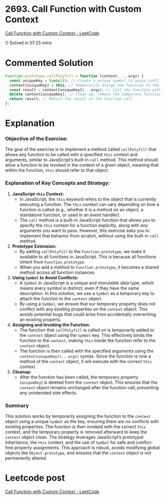 # 2693. Call Function with Custom Context

[Call Function with Custom Context - LeetCode](https://leetcode.com/problems/call-function-with-custom-context/description/)

⏰ Solved in 07:25 mins

# Commented Solution

```jsx
Function.prototype.callPolyfill = function (context, ...args) {
  const uniqueKey = Symbol(); // Create a unique symbol to avoid conflicts
  context[uniqueKey] = this; // Temporarily assign the function to the context using the unique key
  const result = context[uniqueKey](...args); // Call the function with the provided arguments
  delete context[uniqueKey]; // Clean up: remove the temporary function from the context
  return result; // Return the result of the function call
};
```

# Explanation

### Objective of the Exercise:

The goal of the exercise is to implement a method called `callPolyfill` that allows any function to be called with a specified `this` context and arguments, similar to JavaScript’s built-in `call` method. This method should allow a function to be invoked in the context of a given object, meaning that within the function, `this` should refer to that object.

### Explanation of Key Concepts and Strategy:

1. **JavaScript `this` Context:**
   - In JavaScript, the `this` keyword refers to the object that is currently executing a function. The `this` context can vary depending on how a function is called (e.g., whether it is a method on an object, a standalone function, or used in an event handler).
   - The `call` method is a built-in JavaScript function that allows you to specify the `this` context for a function explicitly, along with any arguments you want to pass. However, this exercise asks you to implement that behavior from scratch, without using the built-in `call` method.
2. **Prototype Extension:**
   - By adding `callPolyfill` to the `Function.prototype`, we make it available to all functions in JavaScript. This is because all functions inherit from `Function.prototype`.
   - When you add a method to `Function.prototype`, it becomes a shared method across all function instances.
3. **Using `Symbol` to Avoid Conflicts:**
   - A `Symbol` in JavaScript is a unique and immutable data type, which means every symbol is distinct, even if they have the same description. In this solution, we use a `Symbol` as a temporary key to attach the function to the `context` object.
   - By using a `Symbol`, we ensure that our temporary property does not conflict with any existing properties on the `context` object. This avoids potential bugs that could arise from accidentally overwriting an existing property.
4. **Assigning and Invoking the Function:**
   - The function that `callPolyfill` is called on is temporarily added to the `context` object using the `Symbol` key. This effectively binds the function to the `context`, making `this` inside the function refer to the `context` object.
   - The function is then called with the specified arguments using the `context[uniqueKey](...args)` syntax. Since the function is now a method of the `context` object, it will execute with the correct `this` context.
5. **Cleanup:**
   - After the function has been called, the temporary property (`uniqueKey`) is deleted from the `context` object. This ensures that the `context` object remains unchanged after the function call, preventing any unintended side effects.

### Summary

This solution works by temporarily assigning the function to the `context` object using a unique `Symbol` as the key, ensuring there are no conflicts with existing properties. The function is then invoked with the correct `this` context, and the temporary property is removed afterward to keep the `context` object clean. The strategy leverages JavaScript’s prototypal inheritance, the `this` context, and the use of `Symbol` for safe and conflict-free property assignments. This approach is robust, avoids modifying global objects like `Object.prototype`, and ensures that the `context` object is not permanently altered.

# Leetcode post

[Call Function with Custom Context - LeetCode](https://leetcode.com/problems/call-function-with-custom-context/)
